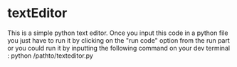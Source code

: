 # textEditor
This is a simple python text editor. 
Once you input this code in a python file you just have to run it by clicking on the "run code" option from the run part or you could run it by inputting the following command on your dev terminal : python /pathto/texteditor.py 